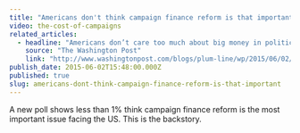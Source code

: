 ```yaml
---
title: "Americans don't think campaign finance reform is that important"
video: the-cost-of-campaigns
related_articles:
  - headline: "Americans don’t care too much about big money in politics"
    source: "The Washington Post"
    link: "http://www.washingtonpost.com/blogs/plum-line/wp/2015/06/02/morning-plum-americans-dont-care-too-much-about-big-money-in-politics/"
publish_date: 2015-06-02T15:48:00.000Z
published: true
slug: americans-dont-think-campaign-finance-reform-is-that-important
---
```

A new poll shows less than 1% think campaign finance reform is the most important issue facing the US. This is the backstory.

